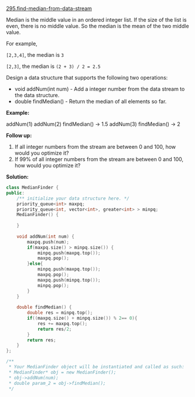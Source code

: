 [295.find-median-from-data-stream](https://leetcode.com/problems/find-median-from-data-stream/)  

Median is the middle value in an ordered integer list. If the size of the list is even, there is no middle value. So the median is the mean of the two middle value.

For example,

`[2,3,4]`, the median is `3`

`[2,3]`, the median is `(2 + 3) / 2 = 2.5`

Design a data structure that supports the following two operations:

*   void addNum(int num) - Add a integer number from the data stream to the data structure.
*   double findMedian() - Return the median of all elements so far.

**Example:**

addNum(1)
addNum(2)
findMedian() -> 1.5
addNum(3) 
findMedian() -> 2

**Follow up:**

1.  If all integer numbers from the stream are between 0 and 100, how would you optimize it?
2.  If 99% of all integer numbers from the stream are between 0 and 100, how would you optimize it?  



**Solution:**  

```cpp
class MedianFinder {
public:
    /** initialize your data structure here. */
    priority_queue<int> maxpq;
    priority_queue<int, vector<int>, greater<int> > minpq;
    MedianFinder() {
        
    }
    
    void addNum(int num) {
        maxpq.push(num);
        if(maxpq.size() > minpq.size()) {
            minpq.push(maxpq.top());
            maxpq.pop();
        }else{
            minpq.push(maxpq.top());
            maxpq.pop();
            maxpq.push(minpq.top());
            minpq.pop();
        }
    }
    
    double findMedian() {
        double res = minpq.top();
        if((maxpq.size() + minpq.size()) % 2== 0){
            res += maxpq.top();
            return res/2;
        }
        return res;
    }
};

/**
 * Your MedianFinder object will be instantiated and called as such:
 * MedianFinder* obj = new MedianFinder();
 * obj->addNum(num);
 * double param_2 = obj->findMedian();
 */
```
      